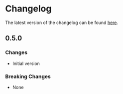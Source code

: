# Changelog

The latest version of the changelog can be found [here](/Azure/bicep-registry-modules/blob/main/avm/res/container-instance/container-group/CHANGELOG.md).

## 0.5.0

### Changes

- Initial version

### Breaking Changes

- None
